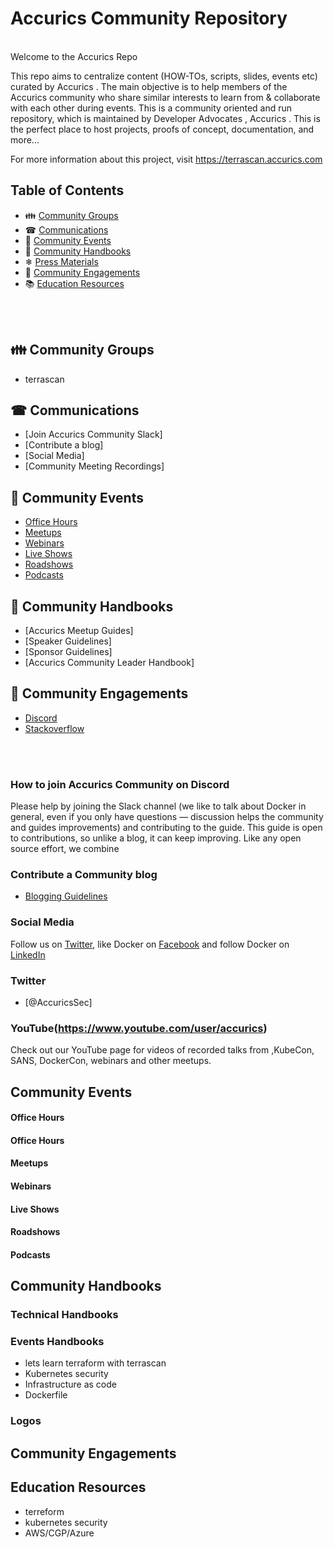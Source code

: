 
# Accurics Community Repository

<br> Welcome to the Accurics Repo 

This repo aims to centralize content (HOW-TOs, scripts, slides, events etc) curated by Accurics . The main objective is to help members of the Accurics community who share similar interests to learn from & collaborate with each other during events. This is a community oriented and run repository, which is maintained by Developer Advocates , Accurics . This is the perfect place to host projects, proofs of concept, documentation, and more...

For more information about this project, visit https://terrascan.accurics.com



## Table of Contents

-  👪 [Community Groups](#community-groups)
-  ☎  [Communications](#communications)
-  📆 [Community Events](#community-events)
-  📒 [Community Handbooks](#community-handbooks)
-  ❄  [Press Materials](#press-materials)
-  💬 [Community Engagements](#community-engagements)
-  📚 [Education Resources](#education-resources)
<br>

<br>

## 👪 Community Groups
   
   - terrascan 

## ☎ Communications

- [Join Accurics Community Slack]
- [Contribute a blog]
- [Social Media]
- [Community Meeting Recordings]


## 📆 Community Events

- [Office Hours](#office-hours)
- [Meetups](#meetups)
- [Webinars](#webinars)
- [Live Shows](#live-shows)
- [Roadshows](#roadshows)
- [Podcasts](#podcasts)

## 📒 Community Handbooks

- [Accurics Meetup Guides]
- [Speaker Guidelines]
- [Sponsor Guidelines]
- [Accurics Community Leader Handbook]



## 💬 Community Engagements

- [Discord](#discord)
- [Stackoverflow](#stackoverflow)
<br>
<br>

### How to join Accurics Community on Discord 

Please help by joining the Slack channel (we like to talk about Docker in general, even if you only have questions — discussion helps the community and guides improvements) and contributing to the guide. This guide is open to contributions, so unlike a blog, it can keep improving. Like any open source effort, we combine 

### Contribute a Community blog

- [Blogging Guidelines]()
 
### Social Media

Follow us on [Twitter](), like Docker on [Facebook]() and follow Docker on [LinkedIn]()

### Twitter

- [@AccuricsSec]
   
### YouTube(https://www.youtube.com/user/accurics)
Check out our YouTube page for videos of recorded talks from ,KubeCon, SANS,  DockerCon, webinars and other meetups.


## Community Events

#### Office Hours
#### Office Hours
#### Meetups
#### Webinars
#### Live Shows
#### Roadshows
#### Podcasts

## Community Handbooks

### Technical Handbooks

### Events Handbooks
   - lets learn terraform with terrascan
   - Kubernetes security 
   - Infrastructure as code 
   - Dockerfile

### Logos

## Community Engagements

## Education Resources
  - terreform 
  - kubernetes security 
  - AWS/CGP/Azure 








